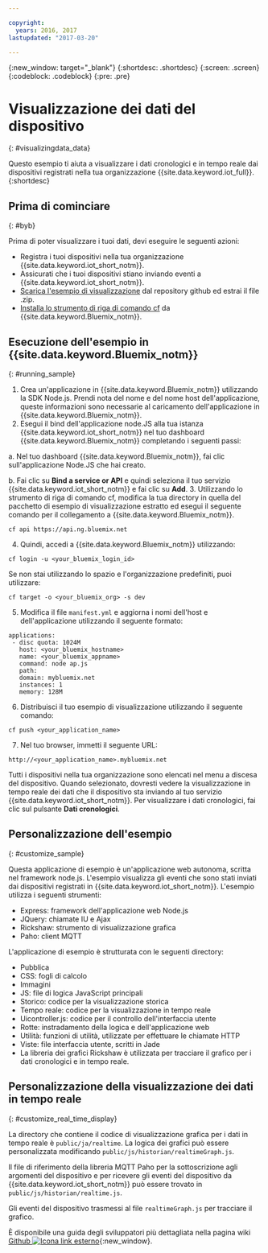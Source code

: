 ```yaml
---

copyright:
  years: 2016, 2017
lastupdated: "2017-03-20"

---
```


{:new_window: target="\_blank"}
{:shortdesc: .shortdesc}
{:screen: .screen}
{:codeblock: .codeblock}
{:pre: .pre}

# Visualizzazione dei dati del dispositivo
{: #visualizingdata_data}

Questo esempio ti aiuta a visualizzare i dati cronologici e in tempo reale dai dispositivi registrati nella tua organizzazione {{site.data.keyword.iot_full}}.
{:shortdesc}

## Prima di cominciare
{: #byb}

Prima di poter visualizzare i tuoi dati, devi eseguire le seguenti azioni:

- Registra i tuoi dispositivi nella tua organizzazione {{site.data.keyword.iot_short_notm}}.
- Assicurati che i tuoi dispositivi stiano inviando eventi a {{site.data.keyword.iot_short_notm}}.
- [Scarica l'esempio di visualizzazione](https://github.com/ibm-watson-iot/rickshaw4iot/archive/master.zip) dal repository github ed estrai il file .zip.
- [Installa lo strumento di riga di comando cf](../../starters/install_cli.html) da {{site.data.keyword.Bluemix_notm}}.

## Esecuzione dell'esempio in {{site.data.keyword.Bluemix_notm}}
{: #running_sample}

1. Crea un'applicazione in {{site.data.keyword.Bluemix_notm}} utilizzando la SDK Node.js. Prendi nota del nome e del nome host dell'applicazione, queste informazioni sono necessarie al caricamento dell'applicazione in {{site.data.keyword.Bluemix_notm}}.
2. Esegui il bind dell'applicazione node.JS alla tua istanza {{site.data.keyword.iot_short_notm}} nel tuo dashboard {{site.data.keyword.Bluemix_notm}} completando i seguenti passi:

  a. Nel tuo dashboard {{site.data.keyword.Bluemix_notm}}, fai clic sull'applicazione Node.JS che hai creato. 

  b. Fai clic su **Bind a service or API** e quindi seleziona il tuo servizio {{site.data.keyword.iot_short_notm}} e fai clic su **Add**.
3. Utilizzando lo strumento di riga di comando cf, modifica la tua directory in quella del pacchetto di esempio di visualizzazione estratto ed esegui il seguente comando per il collegamento a {{site.data.keyword.Bluemix_notm}}.
```
cf api https://api.ng.bluemix.net
```
4. Quindi, accedi a {{site.data.keyword.Bluemix_notm}} utilizzando:
```
cf login -u <your_bluemix_login_id>
```
Se non stai utilizzando lo spazio e l'organizzazione predefiniti, puoi utilizzare:
```
cf target -o <your_bluemix_org> -s dev
```

5. Modifica il file `manifest.yml` e aggiorna i nomi dell'host e dell'applicazione utilizzando il seguente formato:
```
applications:
 - disc quota: 1024M
   host: <your_bluemix_hostname>
   name: <your_bluemix_appname>
   command: node ap.js
   path:
   domain: mybluemix.net
   instances: 1
   memory: 128M
```
6. Distribuisci il tuo esempio di visualizzazione utilizzando il seguente comando:
```
cf push <your_application_name>
```
7. Nel tuo browser, immetti il seguente URL:
```
http://<your_application_name>.mybluemix.net
```

Tutti i dispositivi nella tua organizzazione sono elencati nel menu a discesa del dispositivo. Quando selezionato, dovresti vedere la visualizzazione in tempo reale dei dati che il dispositivo sta inviando al tuo servizio {{site.data.keyword.iot_short_notm}}. Per visualizzare i dati cronologici, fai clic sul pulsante **Dati cronologici**.

## Personalizzazione dell'esempio
{: #customize_sample}

Questa applicazione di esempio è un'applicazione web autonoma, scritta nel framework node.js. L'esempio visualizza gli eventi che sono stati inviati dai dispositivi registrati in {{site.data.keyword.iot_short_notm}}. L'esempio utilizza i seguenti strumenti:

- Express: framework dell'applicazione web Node.js
- JQuery: chiamate IU e Ajax
- Rickshaw: strumento di visualizzazione grafica
- Paho: client MQTT

L'applicazione di esempio è strutturata con le seguenti directory:

- Pubblica
- CSS: fogli di calcolo
- Immagini
- JS: file di logica JavaScript principali
- Storico: codice per la visualizzazione storica
- Tempo reale: codice per la visualizzazione in tempo reale
- Uicontroller.js: codice per il controllo dell'interfaccia utente
- Rotte: instradamento della logica e dell'applicazione web
- Utilità: funzioni di utilità, utilizzate per effettuare le chiamate HTTP
- Viste: file interfaccia utente, scritti in Jade
- La libreria dei grafici Rickshaw è utilizzata per tracciare il grafico per i dati cronologici e in tempo reale.

## Personalizzazione della visualizzazione dei dati in tempo reale
{: #customize_real_time_display}

La directory che contiene il codice di visualizzazione grafica per i dati in tempo reale è `public/ja/realtime`. La logica dei grafici può essere personalizzata modificando `public/js/historian/realtimeGraph.js`.

Il file di riferimento della libreria MQTT Paho per la sottoscrizione agli argomenti del dispositivo e per ricevere gli eventi del dispositivo da {{site.data.keyword.iot_short_notm}} può essere trovato in `public/js/historian/realtime.js`.

Gli eventi del dispositivo trasmessi al file `realtimeGraph.js` per tracciare il grafico.

È disponibile una guida degli sviluppatori più dettagliata nella pagina wiki [Github ![Icona link esterno](../../icons/launch-glyph.svg "Icona link esterno")](https://github.com/ibm-watson-iot/rickshaw4iot/wiki){:new_window}.
